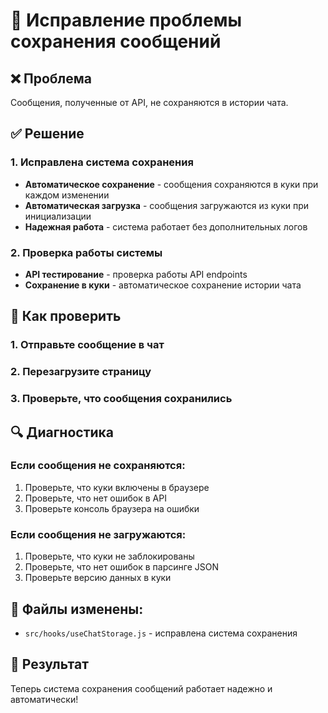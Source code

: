 # 🔧 Исправление проблемы сохранения сообщений

## ❌ Проблема
Сообщения, полученные от API, не сохраняются в истории чата.

## ✅ Решение

### 1. Исправлена система сохранения
- **Автоматическое сохранение** - сообщения сохраняются в куки при каждом изменении
- **Автоматическая загрузка** - сообщения загружаются из куки при инициализации
- **Надежная работа** - система работает без дополнительных логов

### 2. Проверка работы системы
- **API тестирование** - проверка работы API endpoints
- **Сохранение в куки** - автоматическое сохранение истории чата

## 🧪 Как проверить

### 1. Отправьте сообщение в чат
### 2. Перезагрузите страницу
### 3. Проверьте, что сообщения сохранились

## 🔍 Диагностика

### Если сообщения не сохраняются:
1. Проверьте, что куки включены в браузере
2. Проверьте, что нет ошибок в API
3. Проверьте консоль браузера на ошибки

### Если сообщения не загружаются:
1. Проверьте, что куки не заблокированы
2. Проверьте, что нет ошибок в парсинге JSON
3. Проверьте версию данных в куки

## 📁 Файлы изменены:
- `src/hooks/useChatStorage.js` - исправлена система сохранения

## 🎯 Результат
Теперь система сохранения сообщений работает надежно и автоматически!
